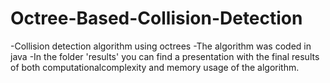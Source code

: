 # Octree-Based-Collision-Detection
-Collision detection algorithm using octrees
-The algorithm was coded in java
-In the folder 'results' you can find a presentation with the final results of both computationalcomplexity and memory usage of the algorithm. 

